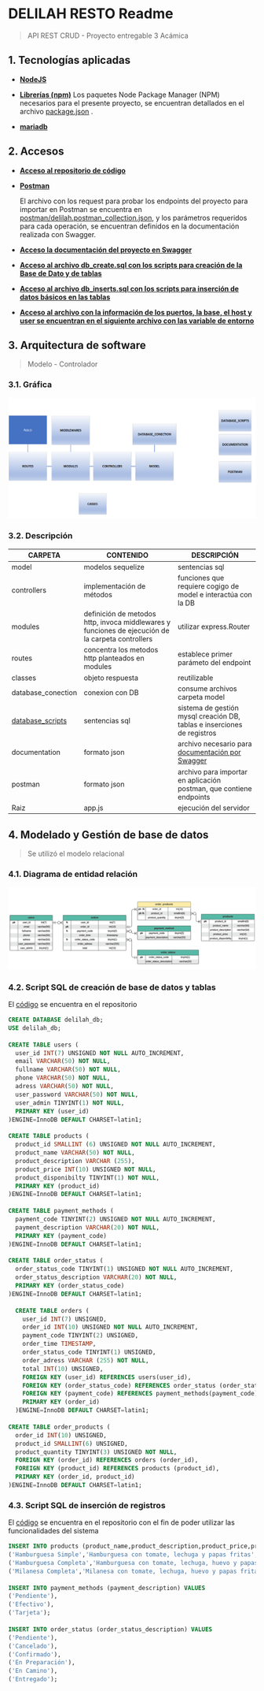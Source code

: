 # **DELILAH RESTO Readme**

> API REST CRUD - Proyecto entregable 3 Acámica

## **1. Tecnologías aplicadas**

- [**NodeJS**](https://nodejs.org/es/)

- [**Librerías (npm)**](https://www.npmjs.com/)
  Los paquetes Node Package Manager (NPM) necesarios para el presente proyecto, se encuentran detallados en el archivo [package.json](https://github.com/Guillermo-Lerda/delilah_resto/blob/main/package.json) .
- [**mariadb**](https://mariadb.org/documentation/)

## **2. Accesos**

- [**Acceso al repositorio de código**](https://github.com/Guillermo-Lerda/delilah_resto.git)

- [**Postman**](https://www.postman.com/)

  El archivo con los request para probar los endpoints del proyecto para importar en Postman se encuentra en [postman/delilah.postman_collection.json](https://github.com/Guillermo-Lerda/delilah_resto/blob/main/postman/delilah.postman_collection.json), y los parámetros requeridos para cada operación, se encuentran definidos en la documentación realizada con Swagger.

- [**Acceso la documentación del proyecto en Swagger**](https://github.com/Guillermo-Lerda/delilah_resto/blob/main/documentation/delilah_resto.yaml)

- [**Acceso al archivo db_create.sql con los scripts para creación de la Base de Dato y de tablas**](https://github.com/Guillermo-Lerda/delilah_resto/tree/main/database_scripts/scripts/scripts)

- [**Acceso al archivo db_inserts.sql con los scripts para inserción de datos básicos en las tablas**](https://github.com/Guillermo-Lerda/delilah_resto/blob/main/database_scripts/scripts/scripts/db_inserts.sql)

- [**Acceso al archivo con la información de los puertos, la base, el host y user se encuentran en el siguiente archivo con las variable de entorno**](https://github.com/Guillermo-Lerda/delilah_resto/blob/main/.env)

## **3. Arquitectura de software**

> Modelo - Controlador

### **3.1. Gráfica**

![graf](img/modelo.png)

### **3.2. Descripción**

| CARPETA                                                                                                         | CONTENIDO                                                                                         | DESCRIPCIÓN                                                                                      |
| --------------------------------------------------------------------------------------------------------------- | ------------------------------------------------------------------------------------------------- | ------------------------------------------------------------------------------------------------ |
| model                                                                                                           | modelos sequelize                                                                                 | sentencias sql                                                                                   |
| controllers                                                                                                     | implementación de métodos                                                                         | funciones que requiere cogigo de model e interactúa con la DB                                    |
| modules                                                                                                         | definición de metodos http, invoca middlewares y funciones de ejecución de la carpeta controllers | utilizar express.Router                                                                          |
| routes                                                                                                          | concentra los metodos http planteados en modules                                                  | establece primer parámeto del endpoint                                                           |
| classes                                                                                                         | objeto respuesta                                                                                  | reutilizable                                                                                     |
| database_conection                                                                                              | conexion con DB                                                                                   | consume archivos carpeta model                                                                   |
| [database_scripts](https://github.com/Guillermo-Lerda/delilah_resto/tree/main/database_scripts/scripts/scripts) | sentencias sql                                                                                    | sistema de gestión mysql creación DB, tablas e inserciones de registros                          |
| documentation                                                                                                   | formato json                                                                                      | archivo necesario para [documentación por Swagger](http://localhost:3000/delilah_documentation/) |
| postman                                                                                                         | formato json                                                                                      | archivo para importar en aplicación postman, que contiene endpoints                              |
| Raiz                                                                                                            | app.js                                                                                            | ejecución del servidor                                                                           |

## **4. Modelado y Gestión de base de datos**

> Se utilizó el modelo relacional

### **4.1. Diagrama de entidad relación**

![diagramaER](/img/diagramaER.png)

### **4.2. Script SQL de creación de base de datos y tablas**

El [código](https://github.com/Guillermo-Lerda/delilah_resto/tree/main/database_scripts/scripts/scripts) se encuentra en el repositorio

```sql
CREATE DATABASE delilah_db;
USE delilah_db;

CREATE TABLE users (
  user_id INT(7) UNSIGNED NOT NULL AUTO_INCREMENT,
  email VARCHAR(50) NOT NULL,
  fullname VARCHAR(50) NOT NULL,
  phone VARCHAR(50) NOT NULL,
  adress VARCHAR(50) NOT NULL,
  user_password VARCHAR(50) NOT NULL,
  user_admin TINYINT(1) NOT NULL,
  PRIMARY KEY (user_id)
)ENGINE=InnoDB DEFAULT CHARSET=latin1;

CREATE TABLE products (
  product_id SMALLINT (6) UNSIGNED NOT NULL AUTO_INCREMENT,
  product_name VARCHAR(50) NOT NULL,
  product_description VARCHAR (255),
  product_price INT(10) UNSIGNED NOT NULL,
  product_disponibilty TINYINT(1) NOT NULL,
  PRIMARY KEY (product_id)
)ENGINE=InnoDB DEFAULT CHARSET=latin1;

CREATE TABLE payment_methods (
  payment_code TINYINT(2) UNSIGNED NOT NULL AUTO_INCREMENT,
  payment_description VARCHAR(20) NOT NULL,
  PRIMARY KEY (payment_code)
)ENGINE=InnoDB DEFAULT CHARSET=latin1;

CREATE TABLE order_status (
  order_status_code TINYINT(1) UNSIGNED NOT NULL AUTO_INCREMENT,
  order_status_description VARCHAR(20) NOT NULL,
  PRIMARY KEY (order_status_code)
)ENGINE=InnoDB DEFAULT CHARSET=latin1;

  CREATE TABLE orders (
    user_id INT(7) UNSIGNED,
    order_id INT(10) UNSIGNED NOT NULL AUTO_INCREMENT,
    payment_code TINYINT(2) UNSIGNED,
    order_time TIMESTAMP,
    order_status_code TINYINT(1) UNSIGNED,
    order_adress VARCHAR (255) NOT NULL,
    total INT(10) UNSIGNED,
    FOREIGN KEY (user_id) REFERENCES users(user_id),
    FOREIGN KEY (order_status_code) REFERENCES order_status (order_status_code),
    FOREIGN KEY (payment_code) REFERENCES payment_methods(payment_code),
    PRIMARY KEY (order_id)
  )ENGINE=InnoDB DEFAULT CHARSET=latin1;

CREATE TABLE order_products (
  order_id INT(10) UNSIGNED,
  product_id SMALLINT(6) UNSIGNED,
  product_quantity TINYINT(3) UNSIGNED NOT NULL,
  FOREIGN KEY (order_id) REFERENCES orders (order_id),
  FOREIGN KEY (product_id) REFERENCES products (product_id),
  PRIMARY KEY (order_id, product_id)
)ENGINE=InnoDB DEFAULT CHARSET=latin1;
```

### **4.3. Script SQL de inserción de registros**

El [código](https://github.com/Guillermo-Lerda/delilah_resto/blob/main/database_scripts/scripts/scripts/db_inserts.sql) se encuentra en el repositorio con el fin de poder utilizar las funcionalidades del sistema

```sql
INSERT INTO products (product_name,product_description,product_price,product_disponibilty) VALUES
('Hamburguesa Simple','Hamburguesa con tomate, lechuga y papas fritas',500,1),
('Hamburguesa Completa','Hamburguesa con tomate, lechuga, huevo y papas fritas',700,1),
('Milanesa Completa','Milanesa con tomate, lechuga, huevo y papas fritas',600,1);

INSERT INTO payment_methods (payment_description) VALUES
('Pendiente'),
('Efectivo'),
('Tarjeta');

INSERT INTO order_status (order_status_description) VALUES
('Pendiente'),
('Cancelado'),
('Confirmado'),
('En Preparación'),
('En Camino'),
('Entregado');
```
